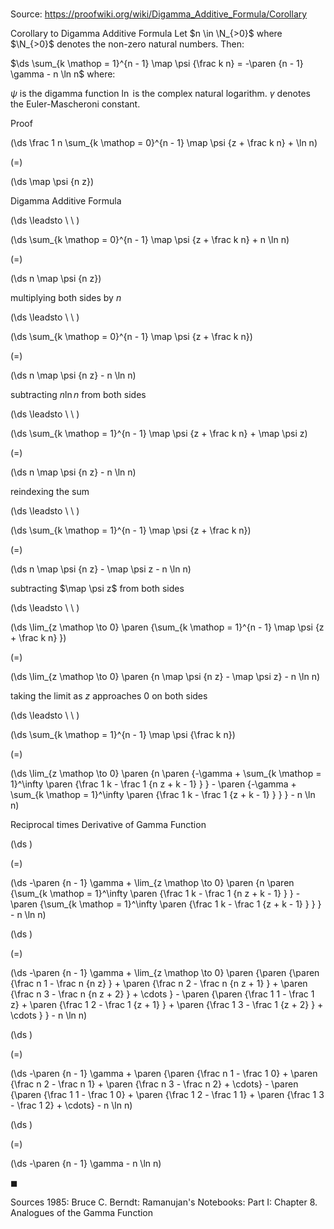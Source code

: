 # 

Source: https://proofwiki.org/wiki/Digamma_Additive_Formula/Corollary

Corollary to Digamma Additive Formula
Let $n \in \N_{>0}$ where $\N_{>0}$ denotes the non-zero natural numbers.
Then: 

$\ds \sum_{k \mathop = 1}^{n - 1} \map \psi {\frac k n} = -\paren {n - 1} \gamma - n \ln n$
where:

$\psi$ is the digamma function
$\ln$ is the complex natural logarithm.
$\gamma$ denotes the Euler-Mascheroni constant.


Proof













\(\ds \frac 1 n \sum_{k \mathop = 0}^{n - 1} \map \psi {z + \frac k n} + \ln n\)

\(=\)







\(\ds \map \psi {n z}\)





Digamma Additive Formula








\(\ds \leadsto \ \ \)





\(\ds \sum_{k \mathop = 0}^{n - 1} \map \psi {z + \frac k n} + n \ln n\)

\(=\)







\(\ds n \map \psi {n z}\)





multiplying both sides by $n$








\(\ds \leadsto \ \ \)





\(\ds \sum_{k \mathop = 0}^{n - 1} \map \psi {z + \frac k n}\)

\(=\)







\(\ds n \map \psi {n z} - n \ln n\)





subtracting $n \ln n$ from both sides








\(\ds \leadsto \ \ \)





\(\ds \sum_{k \mathop = 1}^{n - 1} \map \psi {z + \frac k n} + \map \psi z\)

\(=\)







\(\ds n \map \psi {n z} - n \ln n\)





reindexing the sum








\(\ds \leadsto \ \ \)





\(\ds \sum_{k \mathop = 1}^{n - 1} \map \psi {z + \frac k n}\)

\(=\)







\(\ds n \map \psi {n z} - \map \psi z - n \ln n\)





subtracting $\map \psi z$ from both sides








\(\ds \leadsto \ \ \)





\(\ds \lim_{z \mathop \to 0} \paren {\sum_{k \mathop = 1}^{n - 1} \map \psi {z + \frac k n} }\)

\(=\)







\(\ds \lim_{z \mathop \to 0} \paren {n \map \psi {n z} - \map \psi z} - n \ln n\)





taking the limit as $z$ approaches $0$ on both sides








\(\ds \leadsto \ \ \)





\(\ds \sum_{k \mathop = 1}^{n - 1} \map \psi {\frac k n}\)

\(=\)







\(\ds \lim_{z \mathop \to 0} \paren {n \paren {-\gamma + \sum_{k \mathop = 1}^\infty \paren {\frac 1 k - \frac 1 {n z + k - 1} } } - \paren {-\gamma + \sum_{k \mathop = 1}^\infty \paren {\frac 1 k - \frac 1 {z + k - 1} } } } - n \ln n\)





Reciprocal times Derivative of Gamma Function














\(\ds \)

\(=\)







\(\ds -\paren {n - 1} \gamma + \lim_{z \mathop \to 0} \paren {n \paren {\sum_{k \mathop = 1}^\infty \paren {\frac 1 k - \frac 1 {n z + k - 1} } } - \paren {\sum_{k \mathop = 1}^\infty \paren {\frac 1 k - \frac 1 {z + k - 1} } } } - n \ln n\)




















\(\ds \)

\(=\)







\(\ds -\paren {n - 1} \gamma + \lim_{z \mathop \to 0} \paren {\paren {\paren {\frac n 1 - \frac n {n z} } + \paren {\frac n 2 - \frac n {n z + 1} } + \paren {\frac n 3 - \frac n {n z + 2} } + \cdots } - \paren {\paren {\frac 1 1 - \frac 1 z} + \paren {\frac 1 2 - \frac 1 {z + 1} } + \paren {\frac 1 3 - \frac 1 {z + 2} } + \cdots } } - n \ln n\)




















\(\ds \)

\(=\)







\(\ds -\paren {n - 1} \gamma + \paren {\paren {\frac n 1 - \frac 1 0} + \paren {\frac n 2 - \frac n 1} + \paren {\frac n 3 - \frac n 2} + \cdots} - \paren {\paren {\frac 1 1 - \frac 1 0} + \paren {\frac 1 2 - \frac 1 1} + \paren {\frac 1 3 - \frac 1 2} + \cdots} - n \ln n\)




















\(\ds \)

\(=\)







\(\ds -\paren {n - 1} \gamma - n \ln n\)









$\blacksquare$


Sources
1985: Bruce C. Berndt: Ramanujan's Notebooks: Part I: Chapter $8$. Analogues of the Gamma Function





